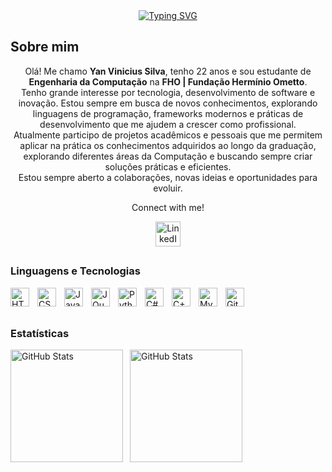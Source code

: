 <div align="center">
    <a href="https://git.io/typing-svg">
        <img src="https://readme-typing-svg.demolab.com?font=Fira+Code&size=40&duration=3000&pause=500&center=true&vCenter=true&width=560&lines=Hi%2C+I'm+Yan!;Welcome+to+my+profile!" alt="Typing SVG" />
    </a>
</div>

## Sobre mim

<div align="center">

Olá! Me chamo **Yan Vinicius Silva**, tenho 22 anos e sou estudante de **Engenharia da Computação** na **FHO | Fundação Hermínio Ometto**.  
Tenho grande interesse por tecnologia, desenvolvimento de software e inovação. Estou sempre em busca de novos conhecimentos, explorando linguagens de programação, frameworks modernos e práticas de desenvolvimento que me ajudem a crescer como profissional.  
Atualmente participo de projetos acadêmicos e pessoais que me permitem aplicar na prática os conhecimentos adquiridos ao longo da graduação, explorando diferentes áreas da Computação e buscando sempre criar soluções práticas e eficientes.  
Estou sempre aberto a colaborações, novas ideias e oportunidades para evoluir.

Connect with me!
<p align="center">
  <a href="https://www.linkedin.com/in/yan-vinicius-silva-0b1500258/">
    <img src="https://cdn.jsdelivr.net/gh/devicons/devicon/icons/linkedin/linkedin-original.svg" alt="LinkedIn" width="40"/>
  </a>
</p>

</div>

##

### Linguagens e Tecnologias
<img 
    align="left" 
    alt="HTML" 
    title="HTML" 
    width="30px" 
    style="padding-right: 10px;" 
    src="https://cdn.jsdelivr.net/gh/devicons/devicon@latest/icons/html5/html5-original.svg" 
/>

<img 
    align="left" 
    alt="CSS" 
    title="CSS" 
    width="30px" 
    style="padding-right: 10px;" 
    src="https://cdn.jsdelivr.net/gh/devicons/devicon@latest/icons/css3/css3-original.svg" 
/>

<img 
    align="left" 
    alt="JavaScript" 
    title="JavaScript" 
    width="30px" 
    style="padding-right: 10px;" 
    src="https://cdn.jsdelivr.net/gh/devicons/devicon@latest/icons/javascript/javascript-original.svg" 
/>

<img 
    align="left" 
    alt="JQuery" 
    title="JQuery" 
    width="30px" 
    style="padding-right: 10px;" 
    src="https://cdn.jsdelivr.net/gh/devicons/devicon@latest/icons/jquery/jquery-original.svg" 
/>

<img 
    align="left" 
    alt="Python" 
    title="Python" 
    width="30px" 
    style="padding-right: 10px;" 
    src="https://cdn.jsdelivr.net/gh/devicons/devicon@latest/icons/python/python-original.svg" 
/>

<img 
    align="left" 
    alt="C#" 
    title="C#" 
    width="30px" 
    style="padding-right: 10px;" 
    src="https://cdn.jsdelivr.net/gh/devicons/devicon@latest/icons/csharp/csharp-original.svg" 
/>

<img 
    align="left" 
    alt="C++" 
    title="C++" 
    width="30px" 
    style="padding-right: 10px;" 
    src="https://cdn.jsdelivr.net/gh/devicons/devicon@latest/icons/cplusplus/cplusplus-original.svg" 
/>

<img 
    align="left" 
    alt="MySQL" 
    title="MySQL" 
    width="30px" 
    style="padding-right: 10px;" 
    src="https://cdn.jsdelivr.net/gh/devicons/devicon@latest/icons/mysql/mysql-original.svg" 
/>

<img 
    align="left" 
    alt="Git" 
    title="Git" 
    width="30px" 
    style="padding-right: 10px;" 
    src="https://cdn.jsdelivr.net/gh/devicons/devicon@latest/icons/git/git-original.svg" 
/>

<br/>
<br/>

##

### Estatísticas

<p>
  <img 
    align="left" 
    alt="GitHub Stats" 
    height="180" 
    style="padding-right: 8px;" 
    src="https://github-readme-stats.vercel.app/api?username=YanSilva22&show_icons=true&theme=tokyonight&include_all_commits=true&locale=pt-br" 
  />

<img 
      align="left" 
      alt="GitHub Stats" 
      height="180" 
      src="https://github-readme-stats.vercel.app/api/top-langs/?username=YanSilva22&layout=donut&show_icons=true&theme=tokyonight&include_all_commits=true&locale=pt-br" 
  />

</p>
